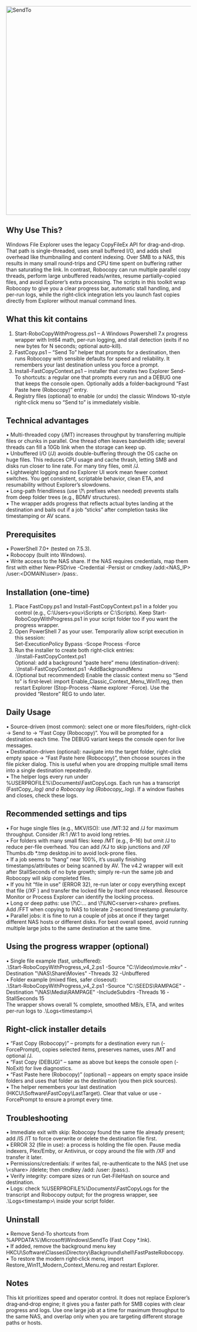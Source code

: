 
<img width="731" height="568" alt="SendTo" src="https://github.com/user-attachments/assets/183702fb-c1ac-4282-ba8c-0bea40e321ff" />

Why Use This?
-------------------------------
Windows File Explorer uses the legacy CopyFileEx API for drag-and-drop. That path is single-threaded, uses small buffered I/O, and adds shell overhead like thumbnailing and content indexing. Over SMB to a NAS, this results in many small round-trips and CPU time spent on buffering rather than saturating the link. In contrast, Robocopy can run multiple parallel copy threads, perform large unbuffered reads/writes, resume partially-copied files, and avoid Explorer’s extra processing. The scripts in this toolkit wrap Robocopy to give you a clear progress bar, automatic stall handling, and per-run logs, while the right‑click integration lets you launch fast copies directly from Explorer without manual command lines.

What this kit contains
----------------------
1) Start-RoboCopyWithProgress.ps1 – A Windows Powershell 7.x progress wrapper with Int64 math, per-run logging, and stall detection (exits if no new bytes for N seconds; optional auto-kill).
2) FastCopy.ps1 – “Send To” helper that prompts for a destination, then runs Robocopy with sensible defaults for speed and reliability. It remembers your last destination unless you force a prompt.
3) Install-FastCopyContext.ps1 – installer that creates two Explorer Send-To shortcuts: a regular one that prompts every run and a DEBUG one that keeps the console open. Optionally adds a folder‑background “Fast Paste here (Robocopy)” entry.
4) Registry files (optional) to enable (or undo) the classic Windows 10-style right‑click menu so “Send to” is immediately visible.

Technical advantages
---------------------------------------
• Multi-threaded copy (/MT) increases throughput by transferring multiple files or chunks in parallel. One thread often leaves bandwidth idle; several threads can fill a 10Gb link when the storage can keep up.  
• Unbuffered I/O (/J) avoids double-buffering through the OS cache on huge files. This reduces CPU usage and cache thrash, letting SMB and disks run closer to line rate. For many tiny files, omit /J.  
• Lightweight logging and no Explorer UI work mean fewer context switches. You get consistent, scriptable behavior, clean ETA, and resumability without Explorer’s slowdowns.  
• Long-path friendliness (use \\?\ prefixes when needed) prevents stalls from deep folder trees (e.g., BDMV structures).  
• The wrapper adds progress that reflects actual bytes landing at the destination and bails out if a job “sticks” after completion tasks like timestamping or AV scans.

Prerequisites
-------------
• PowerShell 7.0+ (tested on 7.5.3).  
• Robocopy (built into Windows).  
• Write access to the NAS share. If the NAS requires credentials, map them first with either New‑PSDrive -Credential -Persist or cmdkey /add:<NAS_IP> /user:<DOMAIN\user> /pass:<password>.

Installation (one-time)
-----------------------
1) Place FastCopy.ps1 and Install-FastCopyContext.ps1 in a folder you control (e.g., C:\Users\<you>\Scripts or C:\Scripts). Keep Start-RoboCopyWithProgress.ps1 in your script folder too if you want the progress wrapper.  
2) Open PowerShell 7 as your user. Temporarily allow script execution in this session:  
   Set-ExecutionPolicy Bypass -Scope Process -Force  
3) Run the installer to create both right‑click entries:  
   .\Install-FastCopyContext.ps1  
   Optional: add a background “paste here” menu (destination-driven):  
   .\Install-FastCopyContext.ps1 -AddBackgroundMenu  
4) (Optional but recommended) Enable the classic context menu so “Send to” is first‑level: import Enable_Classic_Context_Menu_Win11.reg, then restart Explorer (Stop-Process -Name explorer -Force). Use the provided “Restore” REG to undo later.

Daily Usage
-----------
• Source-driven (most common): select one or more files/folders, right-click → Send to → “Fast Copy (Robocopy)”. You will be prompted for a destination each time. The DEBUG variant keeps the console open for live messages.  
• Destination-driven (optional): navigate into the target folder, right-click empty space → “Fast Paste here (Robocopy)”, then choose sources in the file picker dialog. This is useful when you are dropping multiple small items into a single destination repeatedly.  
• The helper logs every run under %USERPROFILE%\Documents\FastCopyLogs. Each run has a transcript (FastCopy_*.log) and a Robocopy log (Robocopy_*.log). If a window flashes and closes, check these logs.

Recommended settings and tips
-----------------------------
• For huge single files (e.g., MKV/ISO): use /MT:32 and /J for maximum throughput. Consider /R:1 /W:1 to avoid long retries.  
• For folders with many small files: keep /MT (e.g., 8–16) but omit /J to reduce per-file overhead. You can add /XJ to skip junctions and /XF Thumbs.db *.tmp desktop.ini to avoid lock-prone files.  
• If a job seems to “hang” near 100%, it’s usually finishing timestamps/attributes or being scanned by AV. The v4.2 wrapper will exit after StallSeconds of no byte growth; simply re-run the same job and Robocopy will skip completed files.  
• If you hit “file in use” (ERROR 32), re-run later or copy everything except that file (/XF <filename>) and transfer the locked file by itself once released. Resource Monitor or Process Explorer can identify the locking process.  
• Long or deep paths: use \\?\C:\... and \\?\UNC\<server>\<share> prefixes. Add /FFT when copying to NAS to tolerate 2‑second timestamp granularity.  
• Parallel jobs: it is fine to run a couple of jobs at once if they target different NAS hosts or different disks. For best overall speed, avoid running multiple large jobs to the same destination at the same time.

Using the progress wrapper (optional)
-------------------------------------
• Single file example (fast, unbuffered):  
  .\Start-RoboCopyWithProgress_v4_2.ps1 -Source "C:\Videos\movie.mkv" -Destination "\\NAS\Share\Movies" -Threads 32 -Unbuffered  
• Folder example (mixed files, safer closeout):  
  .\Start-RoboCopyWithProgress_v4_2.ps1 -Source "C:\SEEDS\RAMPAGE" -Destination "\\NAS\Media\RAMPAGE" -IncludeSubdirs -Threads 16 -StallSeconds 15  
The wrapper shows overall % complete, smoothed MB/s, ETA, and writes per-run logs to .\Logs\<timestamp>\

Right-click installer details
-----------------------------
• “Fast Copy (Robocopy)” – prompts for a destination every run (-ForcePrompt), copies selected items, preserves names, uses /MT and optional /J.  
• “Fast Copy (DEBUG)” – same as above but keeps the console open (-NoExit) for live diagnostics.  
• “Fast Paste here (Robocopy)” (optional) – appears on empty space inside folders and uses that folder as the destination (you then pick sources).  
• The helper remembers your last destination (HKCU\Software\FastCopy\LastTarget). Clear that value or use -ForcePrompt to ensure a prompt every time.

Troubleshooting
---------------
• Immediate exit with skip: Robocopy found the same file already present; add /IS /IT to force overwrite or delete the destination file first.  
• ERROR 32 (file in use): a process is holding the file open. Pause media indexers, Plex/Emby, or Antivirus, or copy around the file with /XF and transfer it later.  
• Permissions/credentials: if writes fail, re-authenticate to the NAS (net use \\<NAS>\<share> /delete; then cmdkey /add:<NAS> /user:<user> /pass:<pass>).  
• Verify integrity: compare sizes or run Get-FileHash on source and destination.  
• Logs: check %USERPROFILE%\Documents\FastCopyLogs for the transcript and Robocopy output; for the progress wrapper, see .\Logs\<timestamp>\ inside your script folder.

Uninstall
---------
• Remove Send-To shortcuts from %APPDATA%\Microsoft\Windows\SendTo (Fast Copy *.lnk).  
• If added, remove the background menu key HKCU\Software\Classes\Directory\Background\shell\FastPasteRobocopy.  
• To restore the modern right‑click menu, import Restore_Win11_Modern_Context_Menu.reg and restart Explorer.

Notes
-----
This kit prioritizes speed and operator control. It does not replace Explorer’s drag‑and‑drop engine; it gives you a faster path for SMB copies with clear progress and logs. Use one large job at a time for maximum throughput to the same NAS, and overlap only when you are targeting different storage paths or hosts.
